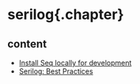 
# serilog{.chapter}

## content

- [Install Seq locally for development](install_seq_locally_for_development.md)
- [Serilog: Best Practices](best_practices.md)

